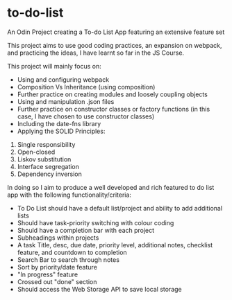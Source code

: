 # to-do-list
An Odin Project creating a To-do List App featuring an extensive feature set

This project aims to use good coding practices,
an expansion on webpack, and practicing the ideas,
I have learnt so far in the JS Course.

This project will mainly focus on:

- Using and configuring webpack
- Composition Vs Inheritance (using composition)
- Further practice on creating modules and
loosely coupling objects
- Using and manipulation .json files
- Further practice on constructor classes
or factory functions (in this case, I have
chosen to use constructor classes)
- Including the date-fns library
- Applying the SOLID Principles:

1. Single responsibility
2. Open-closed
3. Liskov substitution
4. Interface segregation
5. Dependency inversion

In doing so I aim to produce a well developed
and rich featured to do list app with the
following functionality/criteria:

- To Do List should have a default list/project
and ability to add additional lists
- Should have task-priority switching with colour coding
- Should have a completion bar with each project
- Subheadings within projects
- A task Title, desc, due date, priority level,
additional notes, checklist feature, and countdown
to completion
- Search Bar to search through notes
- Sort by priority/date feature
- "In progress" feature
- Crossed out "done" section
- Should access the Web Storage API to save
local storage

